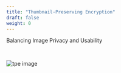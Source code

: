 ```yaml
---
title: "Thumbnail-Preserving Encryption"
draft: false
weight: 0
---
```


Balancing Image Privacy and Usability

<img src="home/privacy.png" alt="tpe image" style="border: 0px none; box-shadow: none; margin-top: 30px;">
